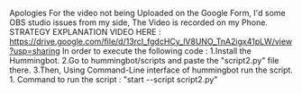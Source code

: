 Apologies For the video not being Uploaded on the Google Form, I'd some OBS studio issues from my side, The Video is recorded on my Phone.
STRATEGY EXPLANATION VIDEO HERE :
  https://drive.google.com/file/d/13rcI_fgdcHCy_lV8UNO_TnA2igx41pLW/view?usp=sharing
In order to execute the following code :
    1.Install the Hummingbot.
    2.Go to hummingbot/scripts and paste the "script2.py" file there.
    3.Then, Using Command-Line interface of hummingbot run the script.
          1. Command to run the script : "start --script script2.py"
